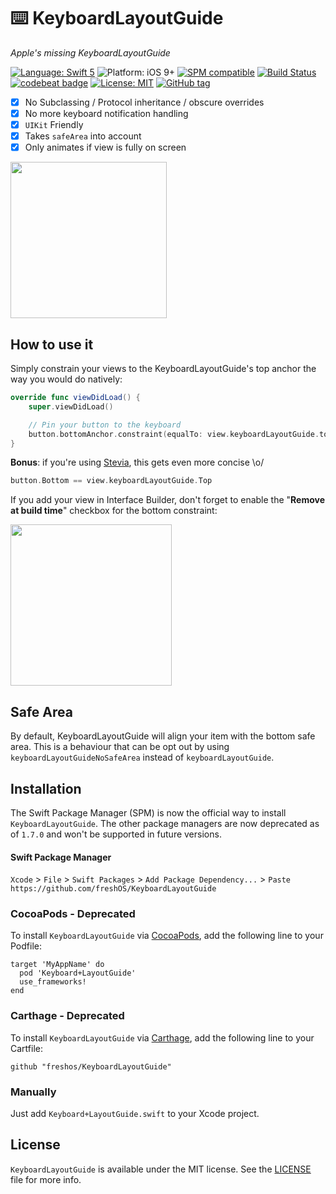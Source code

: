 # ⌨️ KeyboardLayoutGuide
*Apple's missing KeyboardLayoutGuide*

[![Language: Swift 5](https://img.shields.io/badge/language-swift5-f48041.svg?style=flat)](https://developer.apple.com/swift)
![Platform: iOS 9+](https://img.shields.io/badge/platform-iOS-blue.svg?style=flat)
[![SPM compatible](https://img.shields.io/badge/SPM-compatible-4BC51D.svg?style=flat)](https://swift.org/package-manager/)
[![Build Status](https://app.bitrise.io/app/37eb1367c9a89767/status.svg?token=Zu0mEd5DWq8LNyWbvKxL1A)](https://app.bitrise.io/app/37eb1367c9a89767)
[![codebeat badge](https://codebeat.co/badges/8e52bcad-c73b-4d19-83b9-7af8464a288e)](https://codebeat.co/projects/github-com-freshos-keyboardlayoutguide-master)
[![License: MIT](http://img.shields.io/badge/license-MIT-lightgrey.svg?style=flat)](https://github.com/s4cha/Stevia/blob/master/LICENSE)
[![GitHub tag](https://img.shields.io/github/release/freshos/KeyboardLayoutGuide.svg)](https://github.com/freshOS/KeyboardLayoutGuide/releases)


- [x] No Subclassing / Protocol inheritance / obscure overrides
- [x] No more keyboard notification handling
- [x] `UIKit` Friendly
- [x] Takes `safeArea` into account
- [x] Only animates if view is fully on screen

<img src="Images/demo.gif" width=250>

## How to use it

Simply constrain your views to the KeyboardLayoutGuide's top anchor the way you would do natively:


```swift
override func viewDidLoad() {
    super.viewDidLoad()

    // Pin your button to the keyboard
    button.bottomAnchor.constraint(equalTo: view.keyboardLayoutGuide.topAnchor).isActive = true
}
```

**Bonus**: if you're using [Stevia](https://github.com/freshOS/Stevia), this gets even more concise \o/
```swift
button.Bottom == view.keyboardLayoutGuide.Top
```

If you add your view in Interface Builder, don't forget to enable the "**Remove at build time**" checkbox for the bottom constraint:

<img src="Images/constraint.png" width=258>

## Safe Area
By default, KeyboardLayoutGuide will align your item with the bottom safe area.
This is a behaviour that can be opt out by using `keyboardLayoutGuideNoSafeArea` instead of `keyboardLayoutGuide`.

## Installation

The Swift Package Manager (SPM) is now the official way to install `KeyboardLayoutGuide`. The other package managers are now deprecated as of `1.7.0` and won't be supported in future versions.

#### Swift Package Manager

`Xcode` > `File` > `Swift Packages` > `Add Package Dependency...` > `Paste` `https://github.com/freshOS/KeyboardLayoutGuide`

### CocoaPods - Deprecated

To install `KeyboardLayoutGuide` via [CocoaPods](http://cocoapods.org), add the following line to your Podfile:

```
target 'MyAppName' do
  pod 'Keyboard+LayoutGuide'
  use_frameworks!
end
```

### Carthage - Deprecated

To install `KeyboardLayoutGuide` via [Carthage](https://github.com/Carthage/Carthage#if-youre-building-for-ios-tvos-or-watchos), add the following line to your Cartfile:

```
github "freshos/KeyboardLayoutGuide"
```

### Manually
Just add `Keyboard+LayoutGuide.swift` to your Xcode project.

## License

`KeyboardLayoutGuide` is available under the MIT license. See the [LICENSE](LICENSE) file for more info.
